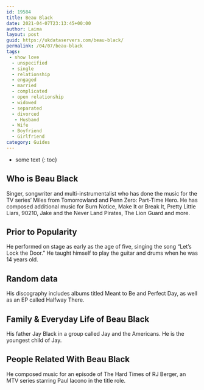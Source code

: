 ```yaml
---
id: 19584
title: Beau Black
date: 2021-04-07T23:13:45+00:00
author: Laima
layout: post
guid: https://ukdataservers.com/beau-black/
permalink: /04/07/beau-black
tags:
 - show love
  - unspecified
  - single
  - relationship
  - engaged
  - married
  - complicated
  - open relationship
  - widowed
  - separated
  - divorced
   - Husband
  - Wife
  - Boyfriend
  - Girlfriend
category: Guides
---
```


* some text
{: toc}


## Who is Beau Black
                  
                  
                  
Singer, songwriter and multi-instrumentalist who has done the music for the TV series&#8217; Miles from Tomorrowland and Penn Zero: Part-Time Hero. He has composed additional music for Burn Notice, Make It or Break It, Pretty Little Liars, 90210, Jake and the Never Land Pirates, The Lion Guard and more.
                  
              
            
              
            
                
                
                
## Prior to Popularity
                  
                  
                  
He performed on stage as early as the age of five, singing the song &#8220;Let&#8217;s Lock the Door.&#8221; He taught himself to play the guitar and drums when he was 14 years old.
                  
              
            
              
            
                
                
                
## Random data
                  
                  
                  
His discography includes albums titled Meant to Be and Perfect Day, as well as an EP called Halfway There.
                  
              
            
              
            
                
                
                
## Family & Everyday Life of Beau Black
                  
                  
                  
His father Jay Black in a group called Jay and the Americans. He is the youngest child of Jay.
                  
              
            
              
            
                
                
                
## People Related With Beau Black
                  
                  
                  
He composed music for an episode of The Hard Times of RJ Berger, an MTV series starring Paul Iacono in the title role.
                  
              
            
              
            
                
              
            
              
              
            
            
              
            
          
          
          